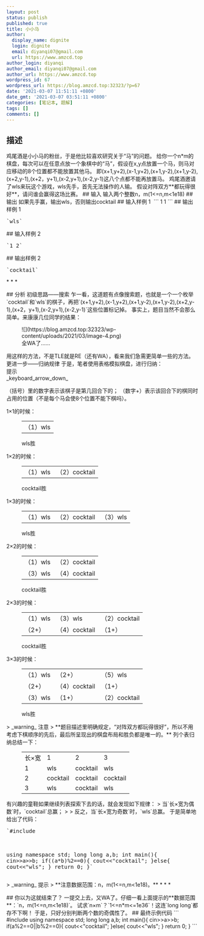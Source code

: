 ```yaml
---
layout: post
status: publish
published: true
title: 小小马
author:
  display_name: dignite
  login: dignite
  email: diyanqi07@gmail.com
  url: https://www.amzcd.top
author_login: diyanqi
author_email: diyanqi07@gmail.com
author_url: https://www.amzcd.top
wordpress_id: 67
wordpress_url: https://blog.amzcd.top:32323/?p=67
date: '2021-03-07 11:51:11 +0800'
date_gmt: '2021-03-07 03:51:11 +0800'
categories: [笔记本, 题解]
tags: []
comments: []
---
```

<!-- wp:heading -->



   ## 描述
  <!-- /wp:heading -->
  <!-- wp:paragraph --> 鸡尾酒是小小马的粉丝，于是他比较喜欢研究关于“马”的问题。
  <!-- /wp:paragraph -->
  <!-- wp:paragraph --> 给你一个n*m的棋盘，每次可以在任意点放一个象棋中的“马”，假设在x,y点放置一个马，则马对应移动的8个位置都不能放置其他马。
  <!-- /wp:paragraph -->
  <!-- wp:paragraph --> 即(x+1,y+2),(x-1,y+2),(x+1,y-2),(x+1,y-2),(x+2,y-1),(x+2，y+1),(x-2,y+1),(x-2,y-1)这八个点都不能再放置马。
  <!-- /wp:paragraph -->
  <!-- wp:paragraph --> 鸡尾酒邀请了wls来玩这个游戏，wls先手，首先无法操作的人输。
  <!-- /wp:paragraph -->
  <!-- wp:paragraph --> 假设对阵双方**都玩得很好**，请问谁会赢得这场比赛。
  <!-- /wp:paragraph -->
  <!-- wp:heading --> ## 输入
  <!-- /wp:heading -->
  <!-- wp:paragraph --> 输入两个整数n，m(1&lt;=n,m&lt;1e18)
  <!-- /wp:paragraph -->
  <!-- wp:heading --> ## 输出
  <!-- /wp:heading -->
  <!-- wp:paragraph --> 如果先手赢，输出wls，否则输出cocktail
  <!-- /wp:paragraph -->
  <!-- wp:heading --> ## 输入样例 1&nbsp;
  <!-- /wp:heading -->
  <!-- wp:code --> ``` 1 1 ```
  <!-- /wp:code -->
  <!-- wp:heading --> ## 输出样例 1
  <!-- /wp:heading -->
  <!-- wp:code -->
  <pre class="wp-block-code">`wls`</pre>
  <!-- /wp:code -->
  <!-- wp:heading --> ## 输入样例 2&nbsp;
  <!-- /wp:heading -->
  <!-- wp:code -->
  <pre class="wp-block-code">`1 2`</pre>
  <!-- /wp:code -->
  <!-- wp:heading --> ## 输出样例 2
  <!-- /wp:heading -->
  <!-- wp:code -->
  <pre class="wp-block-code">`cocktail`</pre>
  <!-- /wp:code -->
  <!-- wp:separator --> * * *
  <!-- /wp:separator -->
  <p></p>
  <!-- wp:heading --> ## 分析
  <!-- /wp:heading -->
  <!-- wp:paragraph {"fontSize":"medium"} --> 初级思路——搜索
  <!-- /wp:paragraph -->
  <!-- wp:paragraph --> 乍一看，这道题有点像搜索题，也就是一个一个枚举`cocktail`和`wls`的棋子，再把`(x+1,y+2),(x-1,y+2),(x+1,y-2),(x+1,y-2),(x+2,y-1),(x+2，y+1),(x-2,y+1),(x-2,y-1)`这些位置标记掉。
  <!-- /wp:paragraph -->
  <!-- wp:paragraph --> 事实上，题目当然不会那么简单。来康康几位同学的结果：
  <!-- /wp:paragraph -->
  <!-- wp:image {"align":"center","id":68,"width":340,"height":325,"sizeSlug":"large","linkDestination":"none"} -->
  <div class="wp-block-image">
   <figure class="aligncenter size-large is-resized">
    ![](https://blog.amzcd.top:32323/wp-content/uploads/2021/03/image-4.png)
    <figcaption>
     全WA了……
    </figcaption>
   </figure>
  </div>
  <!-- /wp:image -->
  <!-- wp:paragraph --> 用这样的方法，不是TLE就是RE（还有WA），看来我们急需更简单一些的方法。
  <!-- /wp:paragraph -->
  <!-- wp:paragraph {"fontSize":"medium"} --> 更进一步——归纳规律
  <!-- /wp:paragraph -->
  <!-- wp:paragraph --> 于是，笔者使用表格模拟棋盘，进行归纳：
  <!-- /wp:paragraph -->
  <!-- wp:mdx/fold {"title":"提示","content":"（括号）里的数字表示该棋子是第几回合下的；\n（数字+）表示该回合下的棋同时占用的位置（不是每个马会使8个位置不能下棋吗）。","isOpen":true} -->
  <div class="wp-block-mdx-fold mdui-panel mdui-panel-gapless">
   <div class="mdui-panel-item mdui-panel-item-open">
    <div class="mdui-panel-item-header">
     <div class="mdui-panel-item-title">
      提示
     </div> _keyboard_arrow_down_
    </div>
    <div class="mdui-panel-item-body">
     <p>（括号）里的数字表示该棋子是第几回合下的； （数字+）表示该回合下的棋同时占用的位置（不是每个马会使8个位置不能下棋吗）。 </p>
    </div>
   </div>
  </div>
  <!-- /wp:mdx/fold -->
  <!-- wp:paragraph --> 1&times;1的时候：
  <!-- /wp:paragraph -->
  <!-- wp:table {"className":"is-style-regular"} -->
  <figure class="wp-block-table is-style-regular">
   <table>
    <tbody>
     <tr>
      <td>（1）wls</td>
     </tr>
    </tbody>
   </table>
   <figcaption>
    wls胜
   </figcaption>
  </figure>
  <!-- /wp:table -->
  <!-- wp:paragraph --> 1&times;2的时候：
  <!-- /wp:paragraph -->
  <!-- wp:table {"hasFixedLayout":true,"className":"is-style-regular"} -->
  <figure class="wp-block-table is-style-regular">
   <table class="has-fixed-layout">
    <tbody>
     <tr>
      <td>（1）wls</td>
      <td>（2）cocktail</td>
     </tr>
    </tbody>
   </table>
   <figcaption>
    cocktail胜
   </figcaption>
  </figure>
  <!-- /wp:table -->
  <!-- wp:paragraph --> 1&times;3的时候：
  <!-- /wp:paragraph -->
  <!-- wp:table {"hasFixedLayout":true,"className":"is-style-regular"} -->
  <figure class="wp-block-table is-style-regular">
   <table class="has-fixed-layout">
    <tbody>
     <tr>
      <td>（1）wls</td>
      <td>（2）cocktail</td>
      <td>（3）wls</td>
     </tr>
    </tbody>
   </table>
   <figcaption>
    wls胜
   </figcaption>
  </figure>
  <!-- /wp:table -->
  <!-- wp:paragraph --> 2&times;2的时候：
  <!-- /wp:paragraph -->
  <!-- wp:table {"hasFixedLayout":true,"className":"is-style-regular"} -->
  <figure class="wp-block-table is-style-regular">
   <table class="has-fixed-layout">
    <tbody>
     <tr>
      <td>（1）wls</td>
      <td>（2）cocktail</td>
     </tr>
     <tr>
      <td>（3）wls</td>
      <td>（4）cocktail</td>
     </tr>
    </tbody>
   </table>
   <figcaption>
    cocktail胜
   </figcaption>
  </figure>
  <!-- /wp:table -->
  <!-- wp:paragraph --> 2&times;3的时候：
  <!-- /wp:paragraph -->
  <!-- wp:table {"hasFixedLayout":true,"className":"is-style-regular"} -->
  <figure class="wp-block-table is-style-regular">
   <table class="has-fixed-layout">
    <tbody>
     <tr>
      <td>（1）wls</td>
      <td>（3）wls</td>
      <td>（2）cocktail</td>
     </tr>
     <tr>
      <td>（2+）</td>
      <td>（4）cocktail</td>
      <td>（1+）</td>
     </tr>
    </tbody>
   </table>
   <figcaption>
    cocktail胜
   </figcaption>
  </figure>
  <!-- /wp:table -->
  <!-- wp:paragraph --> 3&times;3的时候：
  <!-- /wp:paragraph -->
  <!-- wp:table {"hasFixedLayout":true,"className":"is-style-regular"} -->
  <figure class="wp-block-table is-style-regular">
   <table class="has-fixed-layout">
    <tbody>
     <tr>
      <td>（1）wls</td>
      <td>（2+）</td>
      <td>（5）wls</td>
     </tr>
     <tr>
      <td>（2+）</td>
      <td>（4）cocktail</td>
      <td>（1+）</td>
     </tr>
     <tr>
      <td>（3）wls</td>
      <td>（1+）</td>
      <td>（2）cocktail</td>
     </tr>
    </tbody>
   </table>
   <figcaption>
    wls胜
   </figcaption>
  </figure>
  <!-- /wp:table -->
  <!-- wp:mdx/warning {"title":"注意","content":"题目描述里明确规定，&ldquo;对阵双方都玩得很好&rdquo;，所以不用考虑下棋顺序的先后，最后所呈现出的棋盘布局和胜负都是唯一的。"} --> &gt; _warning_ 注意 &gt; **题目描述里明确规定，“对阵双方都玩得很好”，所以不用考虑下棋顺序的先后，最后所呈现出的棋盘布局和胜负都是唯一的。**
  <!-- /wp:mdx/warning -->
  <!-- wp:paragraph --> 列个表归纳总结一下：
  <!-- /wp:paragraph -->
  <!-- wp:table {"hasFixedLayout":true,"className":"is-style-stripes"} -->
  <figure class="wp-block-table is-style-stripes">
   <table class="has-fixed-layout">
    <tbody>
     <tr>
      <td>长&times;宽</td>
      <td>1</td>
      <td>2</td>
      <td>3</td>
     </tr>
     <tr>
      <td>1</td>
      <td>wls</td>
      <td>cocktail</td>
      <td>wls</td>
     </tr>
     <tr>
      <td>2</td>
      <td>cocktail</td>
      <td>cocktail</td>
      <td>cocktail</td>
     </tr>
     <tr>
      <td>3</td>
      <td>wls</td>
      <td>cocktail</td>
      <td>wls</td>
     </tr>
    </tbody>
   </table>
  </figure>
  <!-- /wp:table -->
  <!-- wp:paragraph --> 有兴趣的童鞋如果继续列表探索下去的话，就会发现如下规律：
  <!-- /wp:paragraph -->
  <!-- wp:quote --> &gt; 当`长&times;宽为偶数`时，`cocktail`总赢； &gt; &gt; 反之，当`长&times;宽为奇数`时，`wls`总赢。
  <!-- /wp:quote -->
  <!-- wp:paragraph --> 于是简单地给出了代码：
  <!-- /wp:paragraph -->
  <!-- wp:code -->
  <pre class="wp-block-code">`#include
   <bits tdc++.h="">

  using namespace std;
  long long a,b;
  int main(){
    cin&gt;&gt;a&gt;&gt;b;
    if((a*b)%2==0){
      cout&lt;&lt;&quot;cocktail&quot;;
    }else{
      cout&lt;&lt;&quot;wls&quot;;
    }
    return 0;
  }`
   </bits></pre>
  <!-- /wp:code -->
  <!-- wp:mdx/warning {"title":"提示","content":"注意数据范围：n，m(1\u003c=n,m\u003c1e18)。"} --> &gt; _warning_ 提示 &gt; **注意数据范围：n，m(1&lt;=n,m&lt;1e18)。**
  <!-- /wp:mdx/warning -->
  <!-- wp:separator --> * * *
  <!-- /wp:separator -->
  <p></p>
  <!-- wp:heading --> ## 你以为这就结束了？
  <!-- /wp:heading -->
  <!-- wp:paragraph --> 一提交上去，又WA了。仔细一看上面提示的**数据范围**：`n，m(1&lt;=n,m&lt;1e18)`。
  <!-- /wp:paragraph -->
  <!-- wp:paragraph --> 试求`n&times;m`？`1&lt;=n*m&lt;=1e36`！这连`long long`都存不下啊！
  <!-- /wp:paragraph -->
  <!-- wp:paragraph --> 于是，只好分别判断两个数的奇偶性了。
  <!-- /wp:paragraph -->
  <!-- wp:heading --> ## 最终示例代码
  <!-- /wp:heading -->
  <!-- wp:code --> ``` #include
  <bits tdc++.h="">
    using namespace std; long long a,b; int main(){ cin&gt;&gt;a&gt;&gt;b; if(a%2==0||b%2==0){ cout&lt;&lt;&quot;cocktail&quot;; }else{ cout&lt;&lt;&quot;wls&quot;; } return 0; } ```
   <!-- /wp:code -->
  </bits>


